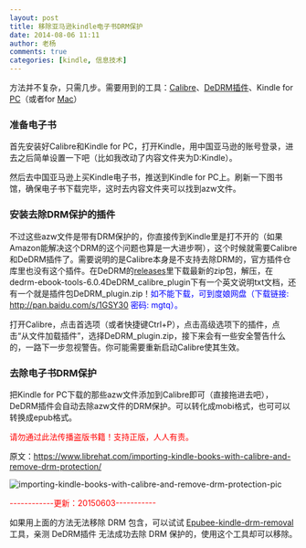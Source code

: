 ```yaml
---
layout: post
title: 移除亚马逊kindle电子书DRM保护
date: 2014-08-06 11:11
author: 老杨
comments: true
categories: [kindle, 信息技术]
---
```

方法并不复杂，只需几步。需要用到的工具：<a href="http://calibre-ebook.com/download" target="_blank">Calibre</a>、<a href="https://github.com/psyrendust/dedrm-ebook-tools" target="_blank">DeDRM插件</a>、Kindle for <a href="http://www.amazon.cn/gp/feature.html/ref=kcp_pc_mkt_lnd?docId=98938" target="_blank">PC</a>（或者for <a href="http://www.amazon.cn/gp/feature.html/ref=kcp_mac_mkt_lnd?docId=98948" target="_blank">Mac</a>）

<!--more-->

<h3>准备电子书</h3>

首先安装好Calibre和Kindle for PC，打开Kindle，用中国亚马逊的账号登录，进去之后简单设置一下吧（比如我改动了内容文件夹为D:Kindle）。

然后去中国亚马逊上买Kindle电子书，推送到Kindle for PC上。刷新一下图书馆，确保电子书下载完毕，这时去内容文件夹可以找到azw文件。

<h3>安装去除DRM保护的插件</h3>

不过这些azw文件是带有DRM保护的，你直接传到Kindle里是打不开的（如果Amazon能解决这个DRM的这个问题也算是一大进步啊），这个时候就需要Calibre和DeDRM插件了。需要说明的是Calibre本身是不支持去除DRM的，官方插件仓库里也没有这个插件。在DeDRM的<a href="https://github.com/psyrendust/dedrm-ebook-tools/releases" target="_blank">releases</a>里下载最新的zip包，解压，在dedrm-ebook-tools-6.0.4DeDRM_calibre_plugin下有一个英文说明txt文档，还有一个就是插件包DeDRM_plugin.zip！<span style="color: #0000ff;">如不能下载，可到度娘网盘（下载链接: http://pan.baidu.com/s/1GSY30 密码: mgtq）。</span>

打开Calibre，点击首选项（或者快捷键Ctrl+P），点击高级选项下的插件，点击“从文件加载插件”，选择DeDRM_plugin.zip，接下来会有一些安全警告什么的，一路下一步忽视警告。你可能需要重新启动Calibre使其生效。

<h3>去除电子书DRM保护</h3>

把Kindle for PC下载的那些azw文件添加到Calibre即可（直接拖进去吧），DeDRM插件会自动去除azw文件的DRM保护。可以转化成mobi格式，也可可以转换成epub格式。

<span style="color: #ff0000;">请勿通过此法传播盗版书籍！支持正版，人人有责。</span>

原文：https://www.librehat.com/importing-kindle-books-with-calibre-and-remove-drm-protection/

<img src="//cyhour.com/wp-content/uploads/2014/08/importing-kindle-books-with-calibre-and-remove-drm-protection-pic.png" alt="importing-kindle-books-with-calibre-and-remove-drm-protection-pic" />

<span style = "color:red;">------------更新：20150603-----------</span>

如果用上面的方法无法移除 DRM 包含，可以试试 <a href="http://www.epubee.com/kindle-drm-removal.html" target="_blank">Epubee-kindle-drm-removal</a> 工具，亲测 DeDRM插件 无法成功去除 DRM 保护的，使用这个工具却可以移除。
